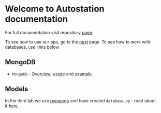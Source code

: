 # Welcome to Autostation documentation

For full documentation visit repository [page](https://github.com/mezidia/medivac).

To see how to use our app, go to the [next](autostation.md) page. To see how to work with databases, use links below.

## MongoDB

* `MongoDB` - [Overview](mongo.md#overview), [usage](mongo.md#usage) and [example](mongo.md#example).

## Models

In the third lab we use [pymongo](https://pymongo.readthedocs.io/en/stable/) and have created `database.py` - read about it [here](database.md).
